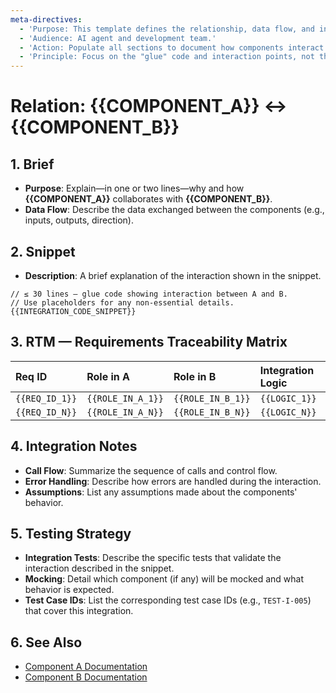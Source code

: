 ```yaml
---
meta-directives:
  - 'Purpose: This template defines the relationship, data flow, and integration logic between two components.'
  - 'Audience: AI agent and development team.'
  - 'Action: Populate all sections to document how components interact.'
  - 'Principle: Focus on the "glue" code and interaction points, not the internal logic of the components.'
---
```

# Relation: {{COMPONENT_A}} ↔ {{COMPONENT_B}}

## 1. Brief

- **Purpose**: Explain—in one or two lines—why and how **{{COMPONENT_A}}** collaborates with **{{COMPONENT_B}}**.
- **Data Flow**: Describe the data exchanged between the components (e.g., inputs, outputs, direction).

## 2. Snippet

- **Description**: A brief explanation of the interaction shown in the snippet.

```{{LANGUAGE}}
// ≤ 30 lines — glue code showing interaction between A and B.
// Use placeholders for any non-essential details.
{{INTEGRATION_CODE_SNIPPET}}
```

## 3. RTM — Requirements Traceability Matrix

| Req ID | Role in A | Role in B | Integration Logic | Snippet Line(s) |
| :----- | :-------- | :-------- | :---------------- | :-------------- |
| `{{REQ_ID_1}}` | `{{ROLE_IN_A_1}}` | `{{ROLE_IN_B_1}}` | `{{LOGIC_1}}` | `{{LINES_1}}` |
| `{{REQ_ID_N}}` | `{{ROLE_IN_A_N}}` | `{{ROLE_IN_B_N}}` | `{{LOGIC_N}}` | `{{LINES_N}}` |

## 4. Integration Notes

- **Call Flow**: Summarize the sequence of calls and control flow.
- **Error Handling**: Describe how errors are handled during the interaction.
- **Assumptions**: List any assumptions made about the components' behavior.

## 5. Testing Strategy

- **Integration Tests**: Describe the specific tests that validate the interaction described in the snippet.
- **Mocking**: Detail which component (if any) will be mocked and what behavior is expected.
- **Test Case IDs**: List the corresponding test case IDs (e.g., `TEST-I-005`) that cover this integration.

## 6. See Also

- [Component A Documentation]({{PATH_TO_COMPONENT_A_DOC}})
- [Component B Documentation]({{PATH_TO_COMPONENT_B_DOC}})
